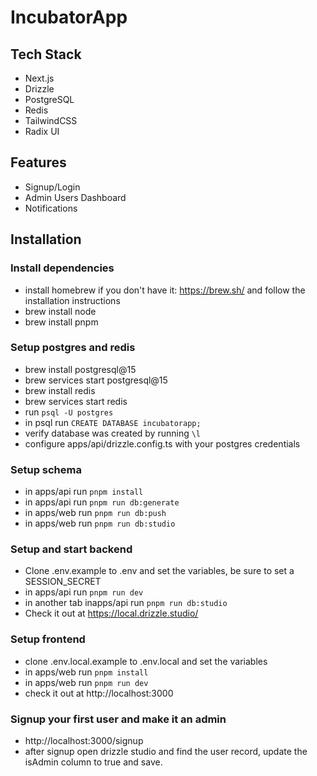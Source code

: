 # IncubatorApp

## Tech Stack
- Next.js
- Drizzle
- PostgreSQL
- Redis
- TailwindCSS
- Radix UI

## Features
- Signup/Login
- Admin Users Dashboard
- Notifications

## Installation
### Install dependencies
- install homebrew if you don't have it: https://brew.sh/ and follow the installation instructions
- brew install node
- brew install pnpm


### Setup postgres and redis
- brew install postgresql@15
- brew services start postgresql@15
- brew install redis
- brew services start redis
- run `psql -U postgres`
- in psql run `CREATE DATABASE incubatorapp;`
- verify database was created by running `\l`
- configure apps/api/drizzle.config.ts with your postgres credentials

### Setup schema
- in apps/api run `pnpm install`
- in apps/api run `pnpm run db:generate`
- in apps/web run `pnpm run db:push`
- in apps/web run `pnpm run db:studio`

### Setup and start backend
- Clone .env.example to .env and set the variables, be sure to set a SESSION_SECRET
- in apps/api run `pnpm run dev`
- in another tab inapps/api run `pnpm run db:studio`
- Check it out at https://local.drizzle.studio/

### Setup frontend
- clone .env.local.example to .env.local and set the variables
- in apps/web run `pnpm install`
- in apps/web run `pnpm run dev`
- check it out at http://localhost:3000

### Signup your first user and make it an admin
- http://localhost:3000/signup
- after signup open drizzle studio and find the user record, update the isAdmin column to true and save.